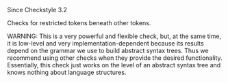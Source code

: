 Since Checkstyle 3.2

Checks for restricted tokens beneath other tokens.

WARNING: This is a very powerful and flexible check, but, at the same
time, it is low-level and very implementation-dependent because its
results depend on the grammar we use to build abstract syntax trees.
Thus we recommend using other checks when they provide the desired
functionality. Essentially, this check just works on the level of an
abstract syntax tree and knows nothing about language structures.
